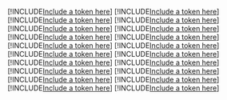 [!INCLUDE[Include a token here](refs1522071752515/r1.md)]
[!INCLUDE[Include a token here](refs1522071752515/r2.md)]
[!INCLUDE[Include a token here](refs1522071752515/r3.md)]
[!INCLUDE[Include a token here](refs1522071752515/r4.md)]
[!INCLUDE[Include a token here](refs1522071752515/r5.md)]
[!INCLUDE[Include a token here](refs1522071752515/r6.md)]
[!INCLUDE[Include a token here](refs1522071752515/r7.md)]
[!INCLUDE[Include a token here](refs1522071752515/r8.md)]
[!INCLUDE[Include a token here](refs1522071752515/r9.md)]
[!INCLUDE[Include a token here](refs1522071752515/r10.md)]
[!INCLUDE[Include a token here](refs1522071752515/r11.md)]
[!INCLUDE[Include a token here](refs1522071752515/r12.md)]
[!INCLUDE[Include a token here](refs1522071752515/r13.md)]
[!INCLUDE[Include a token here](refs1522071752515/r14.md)]
[!INCLUDE[Include a token here](refs1522071752515/r15.md)]
[!INCLUDE[Include a token here](refs1522071752515/r16.md)]
[!INCLUDE[Include a token here](refs1522071752515/r17.md)]
[!INCLUDE[Include a token here](refs1522071752515/r18.md)]
[!INCLUDE[Include a token here](refs1522071752515/r19.md)]
[!INCLUDE[Include a token here](refs1522071752515/r20.md)]